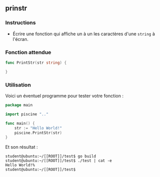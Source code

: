 ## prinstr

### Instructions

- Écrire une fonction qui affiche un à un les caractères d'une `string` à l'écran.

### Fonction attendue

```go
func PrintStr(str string) {

}
```

### Utilisation

Voici un éventuel programme pour tester votre fonction :

```go
package main

import piscine ".."

func main() {
	str := "Hello World!"
	piscine.PrintStr(str)
}
```

Et son résultat :

```console
student@ubuntu:~/[[ROOT]]/test$ go build
student@ubuntu:~/[[ROOT]]/test$ ./test | cat -e
Hello World!%
student@ubuntu:~/[[ROOT]]/test$
```
